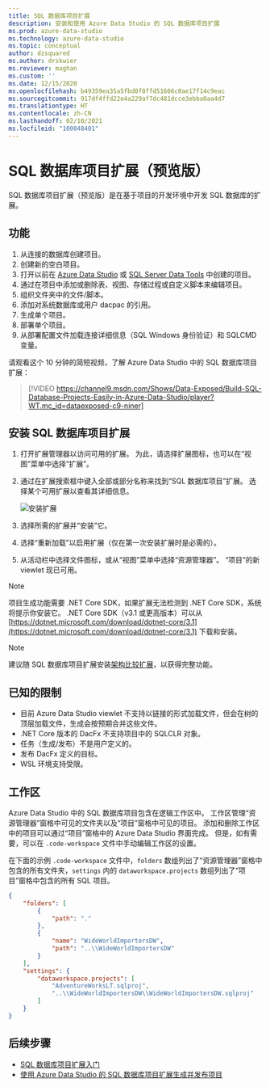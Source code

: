 ```yaml
---
title: SQL 数据库项目扩展
description: 安装和使用 Azure Data Studio 的 SQL 数据库项目扩展
ms.prod: azure-data-studio
ms.technology: azure-data-studio
ms.topic: conceptual
author: dzsquared
ms.author: drskwier
ms.reviewer: maghan
ms.custom: ''
ms.date: 12/15/2020
ms.openlocfilehash: b49359ea35a5fbd0f8ffd51606c0ae17f14c9eac
ms.sourcegitcommit: 917df4ffd22e4a229af7dc481dcce3ebba0aa4d7
ms.translationtype: HT
ms.contentlocale: zh-CN
ms.lasthandoff: 02/10/2021
ms.locfileid: "100048401"
---
```

# <a name="sql-database-projects-extension-preview"></a>SQL 数据库项目扩展（预览版）

SQL 数据库项目扩展（预览版）是在基于项目的开发环境中开发 SQL 数据库的扩展。 


## <a name="features"></a>功能

1. 从连接的数据库创建项目。
2. 创建新的空白项目。
3. 打开以前在 [Azure Data Studio](sql-database-project-extension-getting-started.md) 或 [SQL Server Data Tools](../../ssdt/sql-server-data-tools.md) 中创建的项目。
4. 通过在项目中添加或删除表、视图、存储过程或自定义脚本来编辑项目。
5. 组织文件夹中的文件/脚本。
6. 添加对系统数据库或用户 dacpac 的引用。
7. 生成单个项目。
8. 部署单个项目。
9. 从部署配置文件加载连接详细信息（SQL Windows 身份验证）和 SQLCMD 变量。

请观看这个 10 分钟的简短视频，了解 Azure Data Studio 中的 SQL 数据库项目扩展：

> [!VIDEO https://channel9.msdn.com/Shows/Data-Exposed/Build-SQL-Database-Projects-Easily-in-Azure-Data-Studio/player?WT.mc_id=dataexposed-c9-niner]

## <a name="install-the-sql-database-projects-extension"></a>安装 SQL 数据库项目扩展

1. 打开扩展管理器以访问可用的扩展。  为此，请选择扩展图标，也可以在“视图”菜单中选择“扩展”。
2. 通过在扩展搜索框中键入全部或部分名称来找到“SQL 数据库项目”扩展。 选择某个可用扩展以查看其详细信息。

   ![安装扩展](media/sql-database-projects-extension/install-database-projects.png)

3. 选择所需的扩展并“安装”它。
4. 选择“重新加载”以启用扩展（仅在第一次安装扩展时是必需的）。
5.  从活动栏中选择文件图标，或从“视图”菜单中选择“资源管理器”。 “项目”的新 viewlet 现已可用。

   > [!NOTE]
   > 项目生成功能需要 .NET Core SDK，如果扩展无法检测到 .NET Core SDK，系统将提示你安装它。  .NET Core SDK（v3.1 或更高版本）可以从 [https://dotnet.microsoft.com/download/dotnet-core/3.1](https://dotnet.microsoft.com/download/dotnet-core/3.1) 下载和安装。

   > [!NOTE]
   > 建议随 SQL 数据库项目扩展安装[架构比较扩展](schema-compare-extension.md)，以获得完整功能。

## <a name="known-limitations"></a>已知的限制

- 目前 Azure Data Studio viewlet 不支持以链接的形式加载文件，但会在树的顶层加载文件，生成会按预期合并这些文件。
- .NET Core 版本的 DacFx 不支持项目中的 SQLCLR 对象。
- 任务（生成/发布）不是用户定义的。
- 发布 DacFx 定义的目标。
- WSL 环境支持受限。

## <a name="workspace"></a>工作区
Azure Data Studio 中的 SQL 数据库项目包含在逻辑工作区中。  工作区管理“资源管理器”窗格中可见的文件夹以及“项目”窗格中可见的项目。 添加和删除工作区中的项目可以通过“项目”窗格中的 Azure Data Studio 界面完成。 但是，如有需要，可以在 `.code-workspace` 文件中手动编辑工作区的设置。

在下面的示例 `.code-workspace` 文件中，`folders` 数组列出了“资源管理器”窗格中包含的所有文件夹，`settings` 内的 `dataworkspace.projects` 数组列出了“项目”窗格中包含的所有 SQL 项目。

```json
{
    "folders": [
        {
            "path": "."
        },
        {
            "name": "WideWorldImportersDW",
            "path": "..\\WideWorldImportersDW"
        }
    ],
    "settings": {
        "dataworkspace.projects": [
            "AdventureWorksLT.sqlproj",
            "..\\WideWorldImportersDW\\WideWorldImportersDW.sqlproj"
        ]
    }
}
```

## <a name="next-steps"></a>后续步骤

- [SQL 数据库项目扩展入门](sql-database-project-extension-getting-started.md)
- [使用 Azure Data Studio 的 SQL 数据库项目扩展生成并发布项目](sql-database-project-extension-build.md)
